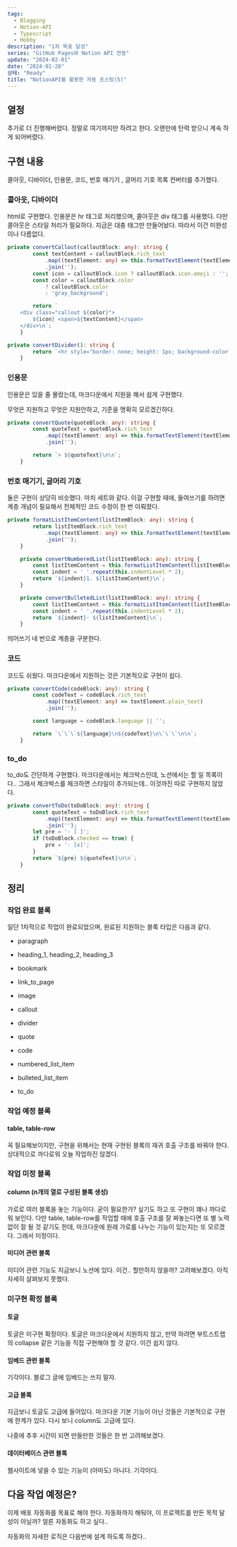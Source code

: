 ```yaml
---
tags:
  - Blogging
  - Notion-API
  - Typescript
  - Hobby
description: "1차 목표 달성"
series: "GitHub Pages와 Notion API 연동"
update: "2024-02-01"
date: "2024-01-28"
상태: "Ready"
title: "NotionAPI를 활용한 자동 포스팅(5)"
---
```

## 열정

추가로 더 진행해버렸다. 정말로 여기까지만 하려고 한다. 오랜만에 탄력 받으니 계속 하게 되어버렸다. 

## 구현 내용

콜아웃, 디바이더, 인용문, 코드, 번호 매기기 , 글머리 기호 목록 컨버터를 추가했다. 

### 콜아웃, 디바이더

html로 구현했다. 인용문은 hr 태그로 처리했으며, 콜아웃은 div 태그를 사용했다. 다만 콜아웃은 스타일 처리가 필요하다. 지금은 대충 태그만 만들어놨다. 따라서 이건 미완성이나 다름없다. 

```typescript
private convertCallout(calloutBlock: any): string {
        const textContent = calloutBlock.rich_text
            .map((textElement: any) => this.formatTextElement(textElement))
            .join('');
        const icon = calloutBlock.icon ? calloutBlock.icon.emoji : '';
        const color = calloutBlock.color
            ? calloutBlock.color
            : 'gray_background';

        return `
    <div class="callout ${color}">
        ${icon} <span>${textContent}</span>
    </div>\n`;
    }

private convertDivider(): string {
        return `<hr style="border: none; height: 1px; background-color: #e0e0e0; margin: 16px 0;" />\n`;
    }
```

### 인용문

인용문은 있을 줄 몰랐는데, 마크다운에서 지원을 해서 쉽게 구현했다. 

무엇은 지원하고 무엇은 지원안하고, 기준을 명확히 모르겠긴하다. 

```typescript
private convertQuote(quoteBlock: any): string {
        const quoteText = quoteBlock.rich_text
            .map((textElement: any) => this.formatTextElement(textElement))
            .join('');

        return `> ${quoteText}\n\n`;
    }
```

### 번호 매기기, 글머리 기호 

둘은 구현이 상당히 비슷했다. 마치 세트와 같다. 이걸 구현할 때에, 들여쓰기를 하려면 계층 개념이 필요해서 전체적인 코드 수정이 한 번 이뤄졌다. 

```typescript
private formatListItemContent(listItemBlock: any): string {
        return listItemBlock.rich_text
            .map((textElement: any) => this.formatTextElement(textElement))
            .join('');
    }

    private convertNumberedList(listItemBlock: any): string {
        const listItemContent = this.formatListItemContent(listItemBlock);
        const indent = ' '.repeat(this.indentLevel * 2);
        return `${indent}1. ${listItemContent}\n`;
    }

    private convertBulletedList(listItemBlock: any): string {
        const listItemContent = this.formatListItemContent(listItemBlock);
        const indent = ' '.repeat(this.indentLevel * 2);
        return `${indent}- ${listItemContent}\n`;
    }
```

띄어쓰기 네 번으로 계층을 구분한다. 

### 코드 

코드도 쉬웠다. 마크다운에서 지원하는 것은 기본적으로 구현이 쉽다. 

```typescript
private convertCode(codeBlock: any): string {
        const codeText = codeBlock.rich_text
            .map((textElement: any) => textElement.plain_text)
            .join('');

        const language = codeBlock.language || '';

        return `\`\`\`${language}\n${codeText}\n\`\`\`\n\n`;
    }
```

### to_do

to_do도 간단하게 구현했다. 마크다운에서는 체크박스인데, 노션에서는 할 일 목록이다.. 그래서 체크박스를 체크하면 스타일이 추가되는데.. 이것까진 따로 구현하지 않았다. 

```typescript
private convertToDo(toDoBlock: any): string {
        const quoteText = toDoBlock.rich_text
            .map((textElement: any) => this.formatTextElement(textElement))
            .join('');
        let pre = '- [ ]';
        if (toDoBlock.checked == true) {
            pre = '- [x]';
        }
        return `${pre} ${quoteText}\n\n`;
    }
```

## 정리 

### 작업 완료 블록

일단 1차적으로 작업이 완료되었으며, 완료된 지원하는 블록 타입은 다음과 같다. 

- paragraph

- heading_1, heading_2, heading_3

- bookmark

- link_to_page

- image

- callout

- divider

- quote

- code

- numbered_list_item

- bulleted_list_item

- to_do

### 작업 예정 블록

#### table, table-row

꼭 필요해보이지만, 구현을 위해서는 현재 구현된 블록의 재귀 호출 구조를 바꿔야 한다. 상대적으로 까다로워 오늘 작업하진 않겠다. 

### 작업 미정 블록

#### column (n개의 열로 구성된 블록 생성)

가로로 여러 블록을 놓는 기능이다. 굳이 필요한가? 싶기도 하고 또 구현이 꽤나 까다로워 보인다. 다만 table, table-row를 작업할 때에 호출 구조를 잘 짜놓는다면 또 별 노력 없이 잘 될 것 같기도 한데, 마크다운에 원래 가로를 나누는 기능이 있는지는 또 모르겠다. 그래서 미정이다. 

#### 미디어 관련 블록

미디어 관련 기능도 지금보니 노션에 있다. 이건.. 할만하지 않을까? 고려해보겠다. 아직 자세히 살펴보지 못했다. 

### 미구현 확정 블록

#### 토글

토글은 미구현 확정이다. 토글은 마크다운에서 지원하지 않고, 만약 하려면 부트스트랩의 collapse 같은 기능을 직접 구현해야 할 것 같다. 이건 쉽지 않다. 

#### 임베드 관련 블록

기각이다. 블로그 글에 임베드는 쓰지 말자. 

#### 고급 블록

지금보니 토글도 고급에 들어있다. 마크다운 기본 기능이 아닌 것들은 기본적으로 구현에 한계가 있다. 다시 보니 column도 고급에 있다. 

나중에 추후 시간이 되면 만들만한 것들은 한 번 고려해보겠다. 

#### 데이터베이스 관련 블록

웹사이트에 넣을 수 있는 기능이 (아마도) 아니다. 기각이다. 

## 다음 작업 예정은? 

이제 배포 자동화를 목표로 해야 한다. 자동화까지 해둬야, 이 프로젝트를 만든 목적 달성이 아닐까? 얼른 자동화도 하고 싶다..

자동화의 자세한 로직은 다음번에 설계 하도록 하겠다.. 

